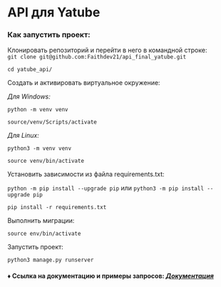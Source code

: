 # **API для Yatube**

### Как запустить проект:

Клонировать репозиторий и перейти в него в командной строке:  
`git clone git@github.com:Faithdev21/api_final_yatube.git`  

`cd yatube_api/`

Создать и активировать виртуальное окружение:

*Для Windows:*

`python -m venv venv`

`source/venv/Scripts/activate`

*Для Linux:*

`python3 -m venv venv`

`source venv/bin/activate`

Установить зависимости из файла requirements.txt:

`python -m pip install --upgrade pip` или `python3 -m pip install --upgrade pip`

`pip install -r requirements.txt`

Выполнить миграции:

`source env/bin/activate`

Запустить проект:

`python3 manage.py runserver`

#### ♦ Ссылка на документацию и примеры запросов: ***[Документация](http://127.0.0.1:8000/redoc/)***
